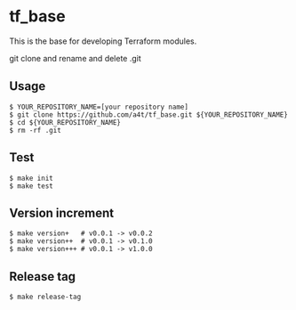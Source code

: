 # tf_base

This is the base for developing Terraform modules.

git clone and rename and delete .git

## Usage

```
$ YOUR_REPOSITORY_NAME=[your repository name]
$ git clone https://github.com/a4t/tf_base.git ${YOUR_REPOSITORY_NAME}
$ cd ${YOUR_REPOSITORY_NAME}
$ rm -rf .git
```

## Test

```
$ make init
$ make test
```

## Version increment

```
$ make version+   # v0.0.1 -> v0.0.2
$ make version++  # v0.0.1 -> v0.1.0
$ make version+++ # v0.0.1 -> v1.0.0
```

## Release tag

```
$ make release-tag
```
